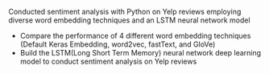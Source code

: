 Conducted sentiment analysis with Python on Yelp reviews employing diverse word embedding techniques and an LSTM neural network model
* Compare the performance of 4 different word embedding techniques (Default Keras Embedding, word2vec, fastText, and GloVe)
* Build the LSTM(Long Short Term Memory) neural network deep learning model to conduct sentiment analysis on Yelp reviews
